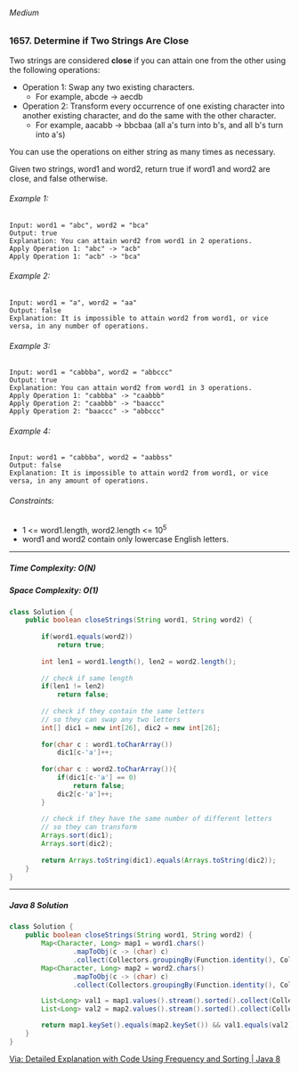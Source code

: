 ###### Medium

### 1657. Determine if Two Strings Are Close

Two strings are considered **close** if you can attain one from the other using the following operations:
- Operation 1: Swap any two existing characters.
   - For example, abcde -> aecdb
- Operation 2: Transform every occurrence of one existing character into another existing character, and do the same with the other character.
   - For example, aacabb -> bbcbaa (all a's turn into b's, and all b's turn into a's)

You can use the operations on either string as many times as necessary.  

Given two strings, word1 and word2, return true if word1 and word2 are close, and false otherwise.


###### Example 1:
```
Input: word1 = "abc", word2 = "bca"
Output: true
Explanation: You can attain word2 from word1 in 2 operations.
Apply Operation 1: "abc" -> "acb"
Apply Operation 1: "acb" -> "bca"
```

###### Example 2:
```
Input: word1 = "a", word2 = "aa"
Output: false
Explanation: It is impossible to attain word2 from word1, or vice versa, in any number of operations.
```
###### Example 3:
```
Input: word1 = "cabbba", word2 = "abbccc"
Output: true
Explanation: You can attain word2 from word1 in 3 operations.
Apply Operation 1: "cabbba" -> "caabbb"
Apply Operation 2: "caabbb" -> "baaccc"
Apply Operation 2: "baaccc" -> "abbccc"
```

###### Example 4:
```
Input: word1 = "cabbba", word2 = "aabbss"
Output: false
Explanation: It is impossible to attain word2 from word1, or vice versa, in any amount of operations.
```

###### Constraints:
* 1 <= word1.length, word2.length <= 10<sup>5</sup>
* word1 and word2 contain only lowercase English letters.

***

##### Time Complexity: O(N)
##### Space Complexity: O(1)

```java
class Solution {
    public boolean closeStrings(String word1, String word2) {
        
        if(word1.equals(word2))
            return true;
        
        int len1 = word1.length(), len2 = word2.length();
        
        // check if same length
        if(len1 != len2)
            return false;
        
        // check if they contain the same letters
        // so they can swap any two letters
        int[] dic1 = new int[26], dic2 = new int[26];
        
        for(char c : word1.toCharArray())
            dic1[c-'a']++;
        
        for(char c : word2.toCharArray()){
            if(dic1[c-'a'] == 0)
                return false;
            dic2[c-'a']++;
        }
        
        // check if they have the same number of different letters
        // so they can transform
        Arrays.sort(dic1);
        Arrays.sort(dic2);
        
        return Arrays.toString(dic1).equals(Arrays.toString(dic2));
    }
}
```

***

##### Java 8 Solution

```java
class Solution {
    public boolean closeStrings(String word1, String word2) {
        Map<Character, Long> map1 = word1.chars()
                .mapToObj(c -> (char) c)
                .collect(Collectors.groupingBy(Function.identity(), Collectors.counting()));
        Map<Character, Long> map2 = word2.chars()
                .mapToObj(c -> (char) c)
                .collect(Collectors.groupingBy(Function.identity(), Collectors.counting()));

        List<Long> val1 = map1.values().stream().sorted().collect(Collectors.toList());
        List<Long> val2 = map2.values().stream().sorted().collect(Collectors.toList());

        return map1.keySet().equals(map2.keySet()) && val1.equals(val2);
    }
}
```

[Via: Detailed Explanation with Code Using Frequency and Sorting | Java 8](https://leetcode.com/problems/determine-if-two-strings-are-close/discuss/1029053/Detailed-Explanation-with-Code-Using-Frequency-and-Sorting-or-Java-8) 
